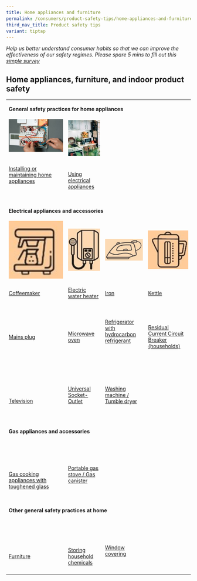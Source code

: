 ```yaml
---
title: Home appliances and furniture
permalink: /consumers/product-safety-tips/home-appliances-and-furniture/
third_nav_title: Product safety tips
variant: tiptap
---
```

<p><em>Help us better understand consumer habits so that we can improve the effectiveness of our safety regimes. Please spare 5 mins to fill out this <a href="https://form.gov.sg/63a160c3cf15ee00129a4ab4" rel="noopener noreferrer nofollow" target="_blank">simple survey</a></em>
</p>
<h2>Home appliances, furniture, and indoor product safety</h2>
<table style="minWidth: 100px">
<colgroup>
<col>
<col>
<col>
<col>
</colgroup>
<tbody>
<tr>
<td rowspan="1" colspan="4">
<p><strong>General safety practices for home appliances</strong>
</p>
</td>
</tr>
<tr>
<td rowspan="1" colspan="1">
<div class="isomer-image-wrapper">
<img style="width: 100%" height="auto" width="100%" alt="" src="/images/product-safety-tips/Overview for tips/Maintaining_and_installing.jpg">
</div>
<p></p>
</td>
<td rowspan="1" colspan="1">
<div class="isomer-image-wrapper">
<img style="width: 100%" height="auto" width="100%" alt="" src="/images/product-safety-tips/Overview for tips/Using_electrical_appliances.jpg">
</div>
</td>
<td rowspan="1" colspan="1">
<p>&nbsp;</p>
</td>
<td rowspan="1" colspan="1">
<p>&nbsp;</p>
</td>
</tr>
<tr>
<td rowspan="1" colspan="1">
<p><a href="https://www.consumerproductsafety.gov.sg/tips-on-installation-and-maintenance" rel="noopener noreferrer nofollow" target="_blank">Installing or maintaining home appliances</a>
</p>
<p>&nbsp;</p>
</td>
<td rowspan="1" colspan="1">
<p><a href="https://www.consumerproductsafety.gov.sg/tips-to-keep-your-home-safe-from-electrical-hazards" rel="noopener noreferrer nofollow" target="_blank">Using electrical appliances</a>
</p>
</td>
<td rowspan="1" colspan="1">
<p></p>
</td>
<td rowspan="1" colspan="1">
<p>&nbsp;</p>
</td>
</tr>
<tr>
<td rowspan="1" colspan="4">
<p><strong>Electrical appliances and accessories</strong>
</p>
</td>
</tr>
<tr>
<td rowspan="1" colspan="1">
<div class="isomer-image-wrapper">
<img style="width: 100%" height="auto" width="100%" alt="" src="/images/consumers/CG Icons/Coffeemaker.jpg">
</div>
</td>
<td rowspan="1" colspan="1">
<div class="isomer-image-wrapper">
<img style="width: 100%" height="auto" width="100%" alt="" src="/images/consumers/CG Icons/Water_heater.jpg">
</div>
</td>
<td rowspan="1" colspan="1">
<div class="isomer-image-wrapper">
<img style="width: 100%" height="auto" width="100%" alt="" src="/images/consumers/CG Icons/Iron.jpg">
</div>
</td>
<td rowspan="1" colspan="1">
<div class="isomer-image-wrapper">
<img style="width: 100%" height="auto" width="100%" alt="" src="/images/consumers/CG Icons/Kettle.jpg">
</div>
</td>
</tr>
<tr>
<td rowspan="1" colspan="1">
<p><a href="https://www.consumerproductsafety.gov.sg/tips-to-keep-your-home-safe-from-electrical-hazards/" rel="noopener noreferrer nofollow" target="_blank">Coffeemaker</a>
</p>
</td>
<td rowspan="1" colspan="1">
<p><a href="https://www.consumerproductsafety.gov.sg/safety-tips-on-water-heaters" rel="noopener noreferrer nofollow" target="_blank">Electric water heater</a>
</p>
</td>
<td rowspan="1" colspan="1">
<p><a href="https://www.consumerproductsafety.gov.sg/tips-to-keep-your-home-safe-from-electrical-hazards/" rel="noopener noreferrer nofollow" target="_blank">Iron</a>
</p>
</td>
<td rowspan="1" colspan="1">
<p><a href="https://www.consumerproductsafety.gov.sg/tips-to-keep-your-home-safe-from-electrical-hazards/" rel="noopener noreferrer nofollow" target="_blank">Kettle</a>
</p>
</td>
</tr>
<tr>
<td rowspan="1" colspan="1">
<p></p>
</td>
<td rowspan="1" colspan="1">
<p></p>
</td>
<td rowspan="1" colspan="1">
<p></p>
</td>
<td rowspan="1" colspan="1">
<p></p>
</td>
</tr>
<tr>
<td rowspan="1" colspan="1">
<p><a href="https://www.consumerproductsafety.gov.sg/types-of-mains-plugs-suitable-for-use-in-singapore" rel="noopener noreferrer nofollow" target="_blank">Mains plug</a>
</p>
</td>
<td rowspan="1" colspan="1">
<p><a href="https://www.consumerproductsafety.gov.sg/tips-to-keep-your-home-safe-from-electrical-hazards/" rel="noopener noreferrer nofollow" target="_blank">Microwave oven</a>
</p>
</td>
<td rowspan="1" colspan="1">
<p><a href="https://www.consumerproductsafety.gov.sg/risk-of-using-hydrocarbon-refrigerants-at-home" rel="noopener noreferrer nofollow" target="_blank">Refrigerator with hydrocarbon refrigerant</a>
</p>
<p>&nbsp;</p>
</td>
<td rowspan="1" colspan="1">
<p><a href="https://www.consumerproductsafety.gov.sg/check-your-home-circuit-breaker-regularly" rel="noopener noreferrer nofollow" target="_blank">Residual Current Circuit Breaker (households)</a>
</p>
</td>
</tr>
<tr>
<td rowspan="1" colspan="1">
<p>&nbsp;</p>
</td>
<td rowspan="1" colspan="1">
<p></p>
</td>
<td rowspan="1" colspan="1">
<p></p>
</td>
<td rowspan="1" colspan="1">
<p>&nbsp;</p>
</td>
</tr>
<tr>
<td rowspan="1" colspan="1">
<p><a href="https://www.consumerproductsafety.gov.sg/safety-tips-on-furniture-and-tvs" rel="noopener noreferrer nofollow" target="_blank">Television</a>
</p>
</td>
<td rowspan="1" colspan="1">
<p><a href="https://www.consumerproductsafety.gov.sg/safety-tips-on-universal-socket-outlets" rel="noopener noreferrer nofollow" target="_blank">Universal Socket-Outlet</a>
</p>
<p>&nbsp;</p>
</td>
<td rowspan="1" colspan="1">
<p><a href="https://www.consumerproductsafety.gov.sg/safety-tips-on-washing-machines-and-tumble-dryers" rel="noopener noreferrer nofollow" target="_blank">Washing machine / Tumble dryer</a>
</p>
<p>&nbsp;</p>
</td>
<td rowspan="1" colspan="1">
<p>&nbsp;</p>
</td>
</tr>
<tr>
<td rowspan="1" colspan="4">
<p><strong>Gas appliances and accessories</strong>
</p>
</td>
</tr>
<tr>
<td rowspan="1" colspan="1">
<p></p>
</td>
<td rowspan="1" colspan="1">
<p></p>
</td>
<td rowspan="1" colspan="1">
<p>&nbsp;</p>
</td>
<td rowspan="1" colspan="1">
<p>&nbsp;</p>
</td>
</tr>
<tr>
<td rowspan="1" colspan="1">
<p><a href="https://www.consumerproductsafety.gov.sg/using-and-maintaining-toughened-glass-in-cooking-appliances" rel="noopener noreferrer nofollow" target="_blank">Gas cooking appliances with toughened glass</a>
</p>
</td>
<td rowspan="1" colspan="1">
<p><a href="https://www.consumerproductsafety.gov.sg/safety-tips-on-portable-butane-stoves-and-gas-canisters" rel="noopener noreferrer nofollow" target="_blank">Portable gas stove / Gas canister</a>
</p>
<p>&nbsp;</p>
</td>
<td rowspan="1" colspan="1">
<p>&nbsp;</p>
</td>
<td rowspan="1" colspan="1">
<p>&nbsp;</p>
</td>
</tr>
<tr>
<td rowspan="1" colspan="4">
<p><strong>Other general safety practices at home</strong>
</p>
</td>
</tr>
<tr>
<td rowspan="1" colspan="1">
<p></p>
</td>
<td rowspan="1" colspan="1">
<p></p>
</td>
<td rowspan="1" colspan="1">
<p></p>
</td>
<td rowspan="1" colspan="1">
<p>&nbsp;</p>
</td>
</tr>
<tr>
<td rowspan="1" colspan="1">
<p><a href="https://www.consumerproductsafety.gov.sg/safety-tips-on-furniture-and-tvs" rel="noopener noreferrer nofollow" target="_blank">Furniture</a>
</p>
</td>
<td rowspan="1" colspan="1">
<p><a href="https://www.consumerproductsafety.gov.sg/safety-tips-for-storing-household-chemicals" rel="noopener noreferrer nofollow" target="_blank">Storing household chemicals</a>
</p>
</td>
<td rowspan="1" colspan="1">
<p><a href="https://www.consumerproductsafety.gov.sg/safety-tips-on-window-coverings" rel="noopener noreferrer nofollow" target="_blank">Window covering</a>
</p>
<p>&nbsp;</p>
</td>
<td rowspan="1" colspan="1">
<p>&nbsp;</p>
</td>
</tr>
</tbody>
</table>
<p></p>
